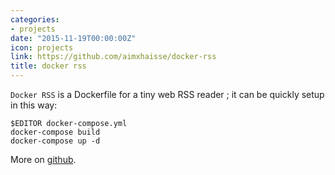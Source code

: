 ```yaml
---
categories:
- projects
date: "2015-11-19T00:00:00Z"
icon: projects
link: https://github.com/aimxhaisse/docker-rss
title: docker rss
---
```


`Docker RSS` is a Dockerfile for a tiny web RSS reader ; it can be
quickly setup in this way:

    $EDITOR docker-compose.yml
    docker-compose build
    docker-compose up -d

More on [github](https://github.com/aimxhaisse/docker-rss).
